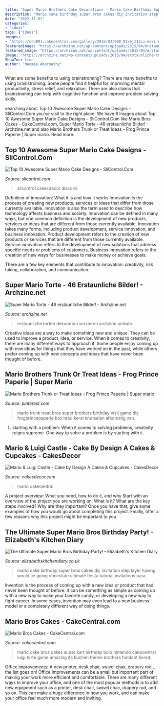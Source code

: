 ```yaml
---
title: "Super Mario Brothers Cake Decorations - Mario Cake Birthday Super Bros Cakes Diy Invitation Step Layer Having Would Lie Going Chocolate Ultimate Fiesta Tutorial Invitations Para"
description: "Mario cake birthday super bros cakes diy invitation step layer having would lie going chocolate ultimate fiesta tutorial invitations para"
date: "2022-11-01"
categories:
- "ideas"
tags: ["ideas"]
images:
- "https://cdn001.cakecentral.com/gallery/2015/03/900_81x9jI12cu-mari-bros-cakes.jpg"
featuredImage: "https://archzine.net/wp-content/uploads/2015/04/erstaunliche-torten-verzieren-geburtstagsparty-kinder-tolle-torten-bestellen-super-mario-charaktere-1.jpg"
featured_image: "https://archzine.net/wp-content/uploads/2015/04/erstaunliche-torten-verzieren-geburtstagsparty-kinder-tolle-torten-bestellen-super-mario-charaktere-1.jpg"
image: "https://archzine.net/wp-content/uploads/2015/04/erstaunliche-torten-verzieren-geburtstagsparty-kinder-tolle-torten-bestellen-super-mario-charaktere-1.jpg"
ShowToc: true
author: "Naomie Abernathy"
---
```



What are some benefits to using brainstroming?
There are many benefits to using brainstroming. Some people find it helpful for improving mental productivity, stress relief, and relaxation. There are also claims that brainstroming can help with cognitive function and improve problem solving skills.

	

		
searching about Top 10 Awesome Super Mario Cake Designs - SliControl.Com you've visit to the right place. We have 6 Images about Top 10 Awesome Super Mario Cake Designs - SliControl.Com like Mario Bros Cakes - CakeCentral.com, Super Mario Torte - 46 erstaunliche Bilder! - Archzine.net and also Mario Brothers Trunk or Treat Ideas - Frog Prince Paperie | Super mario. Read more:
		
    
## Top 10 Awesome Super Mario Cake Designs - SliControl.Com

<img loading=lazy src="https://www.slicontrol.com/wp-content/uploads/2015/01/super-mario-cake-9.jpg" onerror="this.onerror=null;this.src='https://tse2.mm.bing.net/th?id=OIP.gWIPH15_aMwScLCItOk3IwAAAA&amp;pid=15.1';" alt="Top 10 Awesome Super Mario Cake Designs - SliControl.Com">

_Source: slicontrol.com_

>slicontrol cakesdecor discord. 

	

Definition of innovation: What it is and how it works
Innovation is the process of creating new products, services or ideas that differ from those currently available. Innovation is also the term used to describe how technology affects business and society. Innovation can be defined in many ways, but one common definition is the development of new products, services or ideas that are different from those currently available.
Innovation takes many forms, including product development, service innovation, and business innovation. Product development refers to the creation of new products or services that are different from those currently available. Service innovation refers to the development of new solutions that address specific needs or problems of customers. Business innovation refers to the creation of new ways for businesses to make money or achieve goals.

There are a few key elements that contribute to innovation: creativity, risk taking, collaboration, and communication.

    
## Super Mario Torte - 46 Erstaunliche Bilder! - Archzine.net

<img loading=lazy src="https://archzine.net/wp-content/uploads/2015/04/erstaunliche-torten-verzieren-geburtstagsparty-kinder-tolle-torten-bestellen-super-mario-charaktere-1.jpg" onerror="this.onerror=null;this.src='https://tse3.mm.bing.net/th?id=OIP.0SXwmMWM_PNJouPYF4VLlwHaL6&amp;pid=15.1';" alt="Super Mario Torte - 46 erstaunliche Bilder! - Archzine.net">

_Source: archzine.net_

>erstaunliche torten dekoration verzieren archzine unikale. 

	

Creative ideas are a way to make something new and unique. They can be used to improve a product, idea, or service. When it comes to creativity, there are many different ways to approach it. Some people enjoy coming up with new ideas for things that they have worked on in the past, while others prefer coming up with new concepts and ideas that have never been thought of before.

    
## Mario Brothers Trunk Or Treat Ideas - Frog Prince Paperie | Super Mario

<img loading=lazy src="https://i.pinimg.com/736x/03/65/2a/03652a2a811d0ca958ca7016732289d5.jpg" onerror="this.onerror=null;this.src='https://tse3.mm.bing.net/th?id=OIP.aaUTtvNivNxvSIn8JJHxywHaLI&amp;pid=15.1';" alt="Mario Brothers Trunk or Treat Ideas - Frog Prince Paperie | Super mario">

_Source: pinterest.com_

>mario trunk treat bros super brothers birthday visit game diy frogprincepaperie box read kerst knutselen afkomstig van. 

	

1. starting with a problem: When it comes to solving problems, creativity reigns supreme. One way to solve a problem is by starting with it.

    
## Mario &amp; Luigi Castle - Cake By Design A Cakes &amp; Cupcakes - CakesDecor

<img loading=lazy src="https://pic.cakesdecor.com/m/ml6mnzvvapqzhkwwgqoq.jpg" onerror="this.onerror=null;this.src='https://tse2.mm.bing.net/th?id=OIP.ilW8ifr9jfjGoI0s8do8KQHaJ3&amp;pid=15.1';" alt="Mario &amp; Luigi Castle - Cake by Design A Cakes &amp; Cupcakes - CakesDecor">

_Source: cakesdecor.com_

>mario cakecentral. 

	

A project overview: What you need, how to do it, and why
Start with an overview of the project you are working on. What is it? What are the key steps involved? Why are they important? Once you have that, give some examples of how you would go about completing this project. Finally, offer a few reasons why this project might be important to you.

    
## The Ultimate Super Mario Bros Birthday Party! - Elizabeth&#039;s Kitchen Diary

<img loading=lazy src="http://www.elizabethskitchendiary.co.uk/wp-content/uploads/2015/03/mario-cake-EKD.jpg" onerror="this.onerror=null;this.src='https://tse4.mm.bing.net/th?id=OIP.aHkTOTx8bxZ8bGvJ3vRUXwHaJ4&amp;pid=15.1';" alt="The Ultimate Super Mario Bros Birthday Party! - Elizabeth&#039;s Kitchen Diary">

_Source: elizabethskitchendiary.co.uk_

>mario cake birthday super bros cakes diy invitation step layer having would lie going chocolate ultimate fiesta tutorial invitations para. 

	

Invention is the process of coming up with a new idea or product that had never been thought of before. It can be something as simple as coming up with a new way to make your favorite candy, or developing a new way to fight cancer. In some cases, invention may even lead to a new business model or a completely different way of doing things.

    
## Mario Bros Cakes - CakeCentral.com

<img loading=lazy src="https://cdn001.cakecentral.com/gallery/2015/03/900_81x9jI12cu-mari-bros-cakes.jpg" onerror="this.onerror=null;this.src='https://tse2.mm.bing.net/th?id=OIP.Ti-B_3nKXHonP_iICTLu4gHaLL&amp;pid=15.1';" alt="Mario Bros Cakes - CakeCentral.com">

_Source: cakecentral.com_

>mario cake bros cakes super kart birthday bolo nintendo cakecentral luigi torte game amazing its kuchen theme brothers fondant tiered. 

	

Office improvements: A new printer, desk chair, swivel chair, drapery rod... the list goes on!
Office improvements can be a small but important part of making your work more efficient and comfortable. There are many different ways to improve your office, and one of the most popular methods is to add new equipment such as a printer, desk chair, swivel chair, drapery rod, and so on. This can make a huge difference in how you work, and can make your office feel much more modern and inviting.

